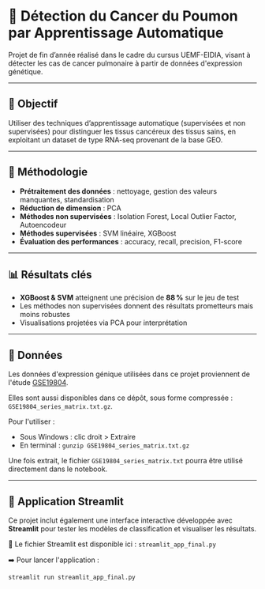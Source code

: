 # 🧬 Détection du Cancer du Poumon par Apprentissage Automatique

Projet de fin d’année réalisé dans le cadre du cursus UEMF-EIDIA, visant à détecter les cas de cancer pulmonaire à partir de données d'expression génétique.

---

## 🎯 Objectif

Utiliser des techniques d’apprentissage automatique (supervisées et non supervisées) pour distinguer les tissus cancéreux des tissus sains, en exploitant un dataset de type RNA-seq provenant de la base GEO.

---

## 🧪 Méthodologie

- **Prétraitement des données** : nettoyage, gestion des valeurs manquantes, standardisation
- **Réduction de dimension** : PCA
- **Méthodes non supervisées** : Isolation Forest, Local Outlier Factor, Autoencodeur
- **Méthodes supervisées** : SVM linéaire, XGBoost
- **Évaluation des performances** : accuracy, recall, precision, F1-score

---

## 📊 Résultats clés

- **XGBoost & SVM** atteignent une précision de **88 %** sur le jeu de test
- Les méthodes non supervisées donnent des résultats prometteurs mais moins robustes
- Visualisations projetées via PCA pour interprétation

---

## 📁 Données

Les données d'expression génique utilisées dans ce projet proviennent de l'étude [GSE19804](https://www.ncbi.nlm.nih.gov/geo/query/acc.cgi?acc=GSE19804).

Elles sont aussi disponibles dans ce dépôt, sous forme compressée : `GSE19804_series_matrix.txt.gz`.

Pour l'utiliser :

- Sous Windows : clic droit > Extraire
- En terminal : `gunzip GSE19804_series_matrix.txt.gz`

Une fois extrait, le fichier `GSE19804_series_matrix.txt` pourra être utilisé directement dans le notebook.

---

## 🚀 Application Streamlit

Ce projet inclut également une interface interactive développée avec **Streamlit** pour tester les modèles de classification et visualiser les résultats.

📄 Le fichier Streamlit est disponible ici : `streamlit_app_final.py`

➡️ Pour lancer l'application :

```bash
streamlit run streamlit_app_final.py


